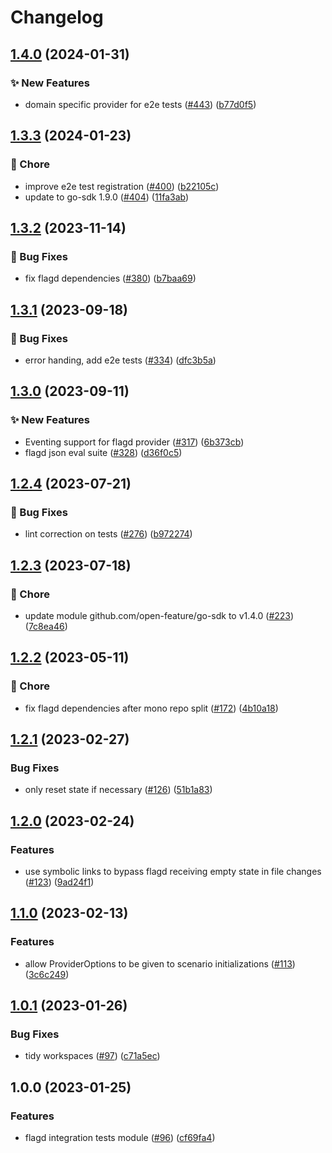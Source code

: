 # Changelog

## [1.4.0](https://github.com/open-feature/go-sdk-contrib/compare/tests/flagd/v1.3.3...tests/flagd/v1.4.0) (2024-01-31)


### ✨ New Features

* domain specific provider for e2e tests ([#443](https://github.com/open-feature/go-sdk-contrib/issues/443)) ([b77d0f5](https://github.com/open-feature/go-sdk-contrib/commit/b77d0f533cbb93a4f4056c392cd8f4a6b47501c0))

## [1.3.3](https://github.com/open-feature/go-sdk-contrib/compare/tests/flagd/v1.3.2...tests/flagd/v1.3.3) (2024-01-23)


### 🧹 Chore

* improve e2e test registration ([#400](https://github.com/open-feature/go-sdk-contrib/issues/400)) ([b22105c](https://github.com/open-feature/go-sdk-contrib/commit/b22105c392e24ce592020a5f1f652547bb5a89e0))
* update to go-sdk 1.9.0 ([#404](https://github.com/open-feature/go-sdk-contrib/issues/404)) ([11fa3ab](https://github.com/open-feature/go-sdk-contrib/commit/11fa3aba065a6dd81caca30e76efc16fb64a25e3))

## [1.3.2](https://github.com/open-feature/go-sdk-contrib/compare/tests/flagd/v1.3.1...tests/flagd/v1.3.2) (2023-11-14)


### 🐛 Bug Fixes

* fix flagd dependencies ([#380](https://github.com/open-feature/go-sdk-contrib/issues/380)) ([b7baa69](https://github.com/open-feature/go-sdk-contrib/commit/b7baa6990e05f46637917d83b07dbe0f741d0036))

## [1.3.1](https://github.com/open-feature/go-sdk-contrib/compare/tests/flagd/v1.3.0...tests/flagd/v1.3.1) (2023-09-18)


### 🐛 Bug Fixes

* error handing, add e2e tests ([#334](https://github.com/open-feature/go-sdk-contrib/issues/334)) ([dfc3b5a](https://github.com/open-feature/go-sdk-contrib/commit/dfc3b5a73e6708aa852a2f2651468de96a754694))

## [1.3.0](https://github.com/open-feature/go-sdk-contrib/compare/tests/flagd/v1.2.4...tests/flagd/v1.3.0) (2023-09-11)


### ✨ New Features

* Eventing support for flagd provider ([#317](https://github.com/open-feature/go-sdk-contrib/issues/317)) ([6b373cb](https://github.com/open-feature/go-sdk-contrib/commit/6b373cb393729c6f1f2a31b334cf06fac65dd369))
* flagd json eval suite ([#328](https://github.com/open-feature/go-sdk-contrib/issues/328)) ([d36f0c5](https://github.com/open-feature/go-sdk-contrib/commit/d36f0c50a003a7583bcfdd078219cd46fe7bd77d))

## [1.2.4](https://github.com/open-feature/go-sdk-contrib/compare/tests/flagd/v1.2.3...tests/flagd/v1.2.4) (2023-07-21)


### 🐛 Bug Fixes

* lint correction on tests ([#276](https://github.com/open-feature/go-sdk-contrib/issues/276)) ([b972274](https://github.com/open-feature/go-sdk-contrib/commit/b972274655638dd09c90b5974a9f8aca0b04ca13))

## [1.2.3](https://github.com/open-feature/go-sdk-contrib/compare/tests/flagd/v1.2.2...tests/flagd/v1.2.3) (2023-07-18)


### 🧹 Chore

* update module github.com/open-feature/go-sdk to v1.4.0 ([#223](https://github.com/open-feature/go-sdk-contrib/issues/223)) ([7c8ea46](https://github.com/open-feature/go-sdk-contrib/commit/7c8ea46e3e094f746dbf6d80ba6a1b606314e8d7))

## [1.2.2](https://github.com/open-feature/go-sdk-contrib/compare/tests/flagd/v1.2.1...tests/flagd/v1.2.2) (2023-05-11)


### 🧹 Chore

* fix flagd dependencies after mono repo split ([#172](https://github.com/open-feature/go-sdk-contrib/issues/172)) ([4b10a18](https://github.com/open-feature/go-sdk-contrib/commit/4b10a1833bad5b7f91c6fe2a4c4c2395e14657e4))

## [1.2.1](https://github.com/open-feature/go-sdk-contrib/compare/tests/flagd/v1.2.0...tests/flagd/v1.2.1) (2023-02-27)


### Bug Fixes

* only reset state if necessary ([#126](https://github.com/open-feature/go-sdk-contrib/issues/126)) ([51b1a83](https://github.com/open-feature/go-sdk-contrib/commit/51b1a83a93311c4b377574176f3f3ed04a7eabb1))

## [1.2.0](https://github.com/open-feature/go-sdk-contrib/compare/tests/flagd/v1.1.0...tests/flagd/v1.2.0) (2023-02-24)


### Features

* use symbolic links to bypass flagd receiving empty state in file changes ([#123](https://github.com/open-feature/go-sdk-contrib/issues/123)) ([9ad24f1](https://github.com/open-feature/go-sdk-contrib/commit/9ad24f10028173ebcbdde161a5aa9c8c8f71a9ed))

## [1.1.0](https://github.com/open-feature/go-sdk-contrib/compare/tests/flagd/v1.0.1...tests/flagd/v1.1.0) (2023-02-13)


### Features

* allow ProviderOptions to be given to scenario initializations ([#113](https://github.com/open-feature/go-sdk-contrib/issues/113)) ([3c6c249](https://github.com/open-feature/go-sdk-contrib/commit/3c6c249f412c2fb1a841b36007bfd9f57a082eb4))

## [1.0.1](https://github.com/open-feature/go-sdk-contrib/compare/tests/flagd/v1.0.0...tests/flagd/v1.0.1) (2023-01-26)


### Bug Fixes

* tidy workspaces ([#97](https://github.com/open-feature/go-sdk-contrib/issues/97)) ([c71a5ec](https://github.com/open-feature/go-sdk-contrib/commit/c71a5ec7686ec0572bb47f17dbca7e0ec48252d7))

## 1.0.0 (2023-01-25)


### Features

* flagd integration tests module ([#96](https://github.com/open-feature/go-sdk-contrib/issues/96)) ([cf69fa4](https://github.com/open-feature/go-sdk-contrib/commit/cf69fa4c2214caae34bb9592388b6918e09e451f))
